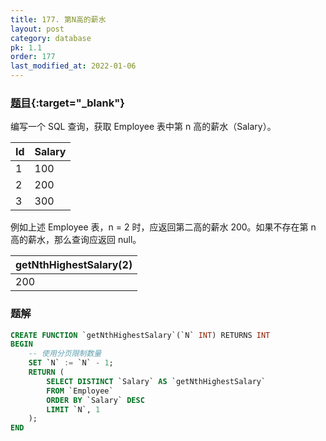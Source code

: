 ```yaml
---
title: 177. 第N高的薪水
layout: post
category: database
pk: 1.1
order: 177
last_modified_at: 2022-01-06
---
```


### [题目](https://leetcode-cn.com/problems/nth-highest-salary/){:target="_blank"}
编写一个 SQL 查询，获取 Employee 表中第 n 高的薪水（Salary）。

| Id | Salary |
|:---|:---|
| 1  | 100    |
| 2  | 200    |
| 3  | 300    |

例如上述 Employee 表，n = 2 时，应返回第二高的薪水 200。如果不存在第 n 高的薪水，那么查询应返回 null。

| getNthHighestSalary(2) |
|:---|
| 200                 |


### 题解

```sql
CREATE FUNCTION `getNthHighestSalary`(`N` INT) RETURNS INT
BEGIN
    -- 使用分页限制数量
    SET `N` := `N` - 1;
    RETURN (
        SELECT DISTINCT `Salary` AS `getNthHighestSalary`
        FROM `Employee`
        ORDER BY `Salary` DESC
        LIMIT `N`, 1
    );
END
```